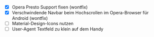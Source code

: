 - [X] Opera Presto Support fixen (wontfix)
- [X] Verschwindende Navbar beim Hochscrollen im Opera-Browser für Android (wontfix)
- [ ] Material-Design-Icons nutzen
- [ ] User-Agent Textfeld zu klein auf dem Handy
